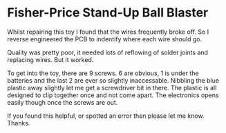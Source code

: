 # Fisher-Price Stand-Up Ball Blaster

Whilst repairing this toy I found that the wires frequently broke off. So I reverse engineered the PCB to indentify where each wire should go.

Quality was pretty poor, it needed lots of reflowing of solder joints and replacing wires. But it worked.


To get into the toy, there are 9 screws. 6 are obvious, 1 is under the batteries and the last 2 are ever so slightly inaccessable. Nibbling the blue plastic away slightly let me get a screwdriver bit in there. The plastic is all designed to clip together once and not come apart. The electronics opens easily though once the screws are out.


If you found this helpful, or spotted an error then please let me know. Thanks.
